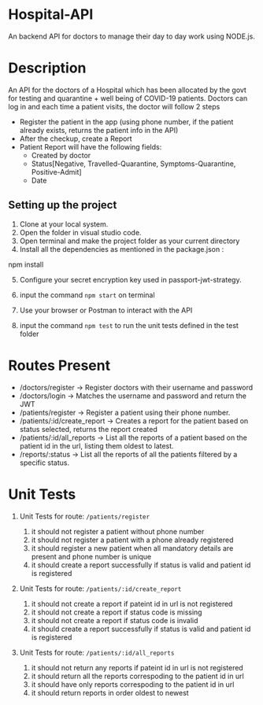 # Hospital-API
An backend API for doctors to manage their day to day work using NODE.js.

# Description 
An API for the doctors of a Hospital which has been
allocated by the govt for testing and quarantine + well being of COVID-19
patients.
Doctors can log in and each time a patient visits, the doctor will follow 2 steps
  - Register the patient in the app (using phone number, if the patient
    already exists, returns the patient info in the API)
  - After the checkup, create a Report
  - Patient Report will have the following fields:
      - Created by doctor
      - Status[Negative, Travelled-Quarantine,
        Symptoms-Quarantine, Positive-Admit]
      - Date


## Setting up the project
1. Clone at your local system.
2. Open the folder in visual studio code.
3. Open terminal and make the project folder as your current directory
4. Install all the dependencies as mentioned in the package.json :

npm install

5. Configure your secret encryption key used in passport-jwt-strategy.

6. input the command `npm start` on terminal

7. Use your browser or Postman to interact with the API
8. input the command `npm test` to run the unit tests defined in the test folder


# Routes Present
- /doctors/register 
   → Register doctors with their username and password
- /doctors/login 
   → Matches the username and password and return the JWT
- /patients/register
   → Register a patient using their phone number.
- /patients/:id/create_report
   → Creates a report for the patient based on status selected, returns the report created
- /patients/:id/all_reports 
   → List all the reports of a patient based on the patient id in the url, listing them oldest to latest.
- /reports/:status 
   → List all the reports of all the patients filtered by a specific status.

# Unit Tests 
1. Unit Tests for route: `/patients/register`
   1. it should not register a patient without phone number
   2. it should not register a patient with a phone already registered
   3. it should register a new patient when all mandatory details are present and phone number is unique
   4. it should create a report successfully if status is valid and patient id is registered 

2. Unit Tests for route: `/patients/:id/create_report`
   1. it should not create a report if pateint id in url is not registered
   2. it should not create a report if status code is missing
   3. it should not create a report if status code is invalid
   4. it should create a report successfully if status is valid and patient id is registered 
3. Unit Tests for route: `/patients/:id/all_reports`
   1. it should not return any reports if pateint id in url is not registered
   2. it should return all the reports correspoding to the patient id in url
   3. it should have only reports correspoding to the patient id in url
   4. it should return reports in order oldest to newest
